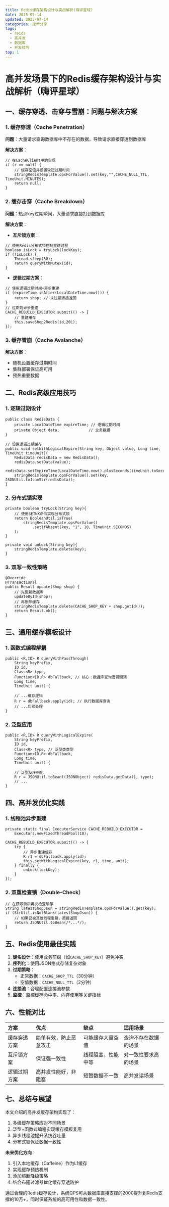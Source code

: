 ```yaml
---
title: Redis缓存架构设计与实战解析(嗨评星球)
date: 2025-07-14
updated: 2025-07-14
categories: 技术分享
tags:
  - reids
  - 高并发
  - 数据库
  - 开发技巧
top: 1
---
```


# 高并发场景下的Redis缓存架构设计与实战解析（嗨评星球）

## 一、缓存穿透、击穿与雪崩：问题与解决方案

### 1. 缓存穿透（Cache Penetration）

**问题**：大量请求查询数据库中不存在的数据，导致请求直接穿透到数据库

**解决方案**： 

```
// 在CacheClient中的实现
if (r == null) {
    // 缓存空值并设置较短过期时间
    stringRedisTemplate.opsForValue().set(key,"",CACHE_NULL_TTL, TimeUnit.MINUTES);
    return null;
}
```

### 2. 缓存击穿（Cache Breakdown）

**问题**：热点key过期瞬间，大量请求直接打到数据库

**解决方案**：

- **互斥锁方案**：

```
// 使用Redis分布式锁控制重建过程
boolean isLock = tryLock(lockKey);
if (!isLock) {
    Thread.sleep(50);
    return queryWithMutex(id);
}
```

- **逻辑过期方案**：

```
// 使用逻辑过期时间+异步重建
if (expireTime.isAfter(LocalDateTime.now())) {
    return shop; // 未过期直接返回
}
// 过期则异步重建
CACHE_REBUILD_EXECUTOR.submit(() -> {
    // 重建缓存
    this.saveShop2Redis(id,20L);
});
```

### 3. 缓存雪崩（Cache Avalanche）

**解决方案**：

- 随机设置缓存过期时间
- 集群部署保证高可用
- 预热重要数据

## 二、Redis高级应用技巧

### 1. 逻辑过期设计

```
public class RedisData {
    private LocalDateTime expireTime; // 逻辑过期时间
    private Object data;             // 业务数据
}

// 设置逻辑过期缓存
public void setWithLogicalExpire(String key, Object value, Long time, TimeUnit timeUnit){
    RedisData redisData = new RedisData();
    redisData.setData(value);
    redisData.setExpireTime(LocalDateTime.now().plusSeconds(timeUnit.toSeconds(time)));
    stringRedisTemplate.opsForValue().set(key, JSONUtil.toJsonStr(redisData));
}
```

### 2. 分布式锁实现

```
private boolean tryLock(String key){
    // 使用SETNX命令实现分布式锁
    return BooleanUtil.isTrue(
        stringRedisTemplate.opsForValue()
            .setIfAbsent(key, "1", 10, TimeUnit.SECONDS)
    );
}

private void unLock(String key){
    stringRedisTemplate.delete(key);
}
```

### 3. 双写一致性策略

```
@Override
@Transactional
public Result update(Shop shop) {
    // 先更新数据库
    updateById(shop);
    // 再删除缓存
    stringRedisTemplate.delete(CACHE_SHOP_KEY + shop.getId());
    return Result.ok();
}
```

## 三、通用缓存模板设计

### 1. 函数式编程解耦

```
public <R,ID> R queryWithPassThrough(
    String keyPrefix, 
    ID id, 
    Class<R> type, 
    Function<ID,R> dbFallback, // 核心：数据库查询逻辑回调
    Long time, 
    TimeUnit unit) {
    
    // ...缓存逻辑
    R r = dbFallback.apply(id); // 执行数据库查询
    // ...后续处理
}
```

### 2. 泛型应用

```
public <R,ID> R queryWithLogicalExpire(
    String keyPrefix,
    ID id,
    Class<R> type, // 泛型类类型
    Function<ID,R> dbFallback,
    Long time, 
    TimeUnit unit) {
    
    // 泛型反序列化
    R r = JSONUtil.toBean((JSONObject) redisData.getData(), type);
    // ...
}
```

## 四、高并发优化实践

### 1. 线程池异步重建

```
private static final ExecutorService CACHE_REBUILD_EXECUTOR = 
    Executors.newFixedThreadPool(10);

CACHE_REBUILD_EXECUTOR.submit(() -> {
    try {
        // 异步重建缓存
        R r1 = dbFallback.apply(id);
        this.setWithLogicalExpire(key, r1, time, unit);
    } finally {
        unLock(lockKey);
    }
});
```

### 2. 双重检查锁（Double-Check）

```
// 在获取锁后再次检查缓存
String latestShopJson = stringRedisTemplate.opsForValue().get(key);
if (StrUtil.isNotBlank(latestShopJson)) {
    // 如果已被其他线程重建，直接返回
    return JSONUtil.toBean(/*...*/);
}
```

## 五、Redis使用最佳实践

1. **键名设计**：使用业务前缀（如`CACHE_SHOP_KEY`）避免冲突
2. **序列化**：使用JSON格式存储复杂对象
3. **过期策略**：
   - 正常数据：`CACHE_SHOP_TTL`（30分钟）
   - 空值数据：`CACHE_NULL_TTL`（2分钟）
4. **连接池**：合理配置连接池参数
5. **监控**：监控缓存命中率、内存使用等关键指标

## 六、性能对比

| 方案         | 优点                   | 缺点               | 适用场景             |
| :----------- | :--------------------- | :----------------- | :------------------- |
| 缓存穿透方案 | 简单有效，防止恶意攻击 | 可能缓存大量空值   | 查询不存在数据的场景 |
| 互斥锁方案   | 保证强一致性           | 线程阻塞，性能中等 | 对一致性要求高的场景 |
| 逻辑过期方案 | 高并发性能好，非阻塞   | 短暂数据不一致     | 高并发读场景         |

## 七、总结与展望

本文介绍的高并发缓存架构实现了：

1. 多级缓存策略应对不同场景
2. 泛型+函数式编程实现缓存模板复用
3. 异步线程池提升系统吞吐量
4. 分布式锁保证数据一致性

**未来优化方向**：

1. 引入本地缓存（Caffeine）作为L1缓存
2. 实现缓存预热机制
3. 添加熔断降级策略
4. 结合布隆过滤器优化缓存穿透防护

通过合理的Redis缓存设计，系统QPS可从数据库直接支撑的2000提升到Redis支撑的10万+，同时保证系统的高可用性和数据一致性。